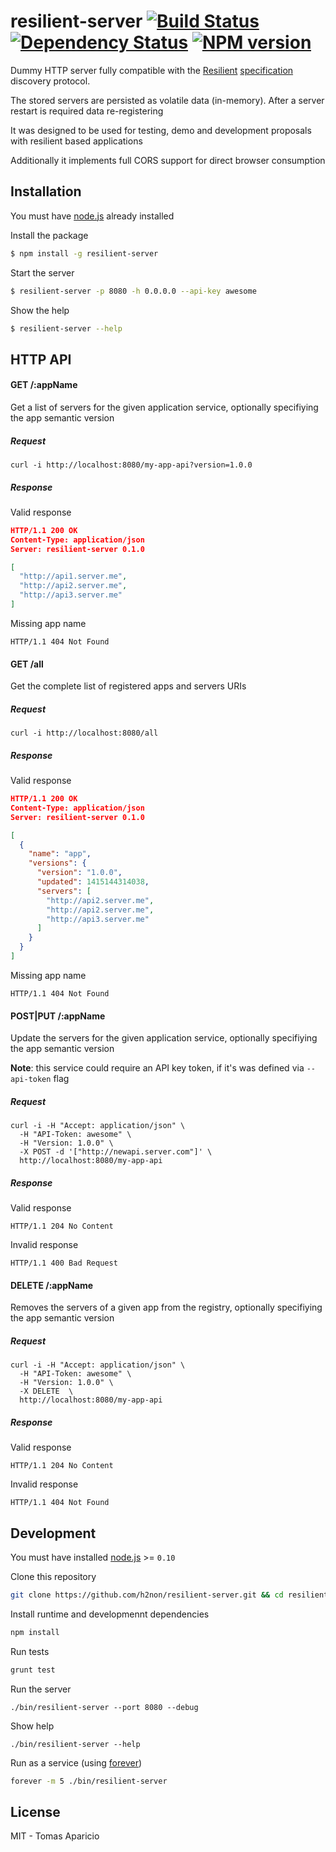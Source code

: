 # resilient-server [![Build Status](https://api.travis-ci.org/h2non/resilient-server.svg?branch=master)][travis] [![Dependency Status](https://gemnasium.com/h2non/resilient-server.svg)][gemnasium] [![NPM version](https://badge.fury.io/js/resilient-server.svg)][npm]

Dummy HTTP server fully compatible with the [Resilient](http://resilient-http.github.io) [specification](https://github.com/resilient-http/spec) discovery protocol.

The stored servers are persisted as volatile data (in-memory). After a server restart is required data re-registering

It was designed to be used for testing, demo and development proposals with resilient based applications

Additionally it implements full CORS support for direct browser consumption

## Installation

You must have [node.js](http://nodejs.org) already installed

Install the package
```bash
$ npm install -g resilient-server
```

Start the server
```bash
$ resilient-server -p 8080 -h 0.0.0.0 --api-key awesome
```

Show the help
```bash
$ resilient-server --help
```

## HTTP API

#### GET /:appName

Get a list of servers for the given application service, optionally specifiying the app semantic version

##### Request

```
curl -i http://localhost:8080/my-app-api?version=1.0.0
```

##### Response

Valid response
```json
HTTP/1.1 200 OK
Content-Type: application/json
Server: resilient-server 0.1.0

[
  "http://api1.server.me",
  "http://api2.server.me",
  "http://api3.server.me"
]
```

Missing app name
```
HTTP/1.1 404 Not Found
```

#### GET /all

Get the complete list of registered apps and servers URIs

##### Request

```
curl -i http://localhost:8080/all
```

##### Response

Valid response
```json
HTTP/1.1 200 OK
Content-Type: application/json
Server: resilient-server 0.1.0

[
  {
    "name": "app",
    "versions": {
      "version": "1.0.0",
      "updated": 1415144314038,
      "servers": [
        "http://api2.server.me",
        "http://api2.server.me",
        "http://api3.server.me"
      ]
    }
  }
]
```

Missing app name
```
HTTP/1.1 404 Not Found
```

#### POST|PUT /:appName

Update the servers for the given application service, optionally specifiying the app semantic version

**Note**: this service could require an API key token, if it's was defined via `--api-token` flag

##### Request

```
curl -i -H "Accept: application/json" \
  -H "API-Token: awesome" \
  -H "Version: 1.0.0" \
  -X POST -d '["http://newapi.server.com"]' \
  http://localhost:8080/my-app-api
```

##### Response

Valid response
```
HTTP/1.1 204 No Content
```

Invalid response
```
HTTP/1.1 400 Bad Request
```

#### DELETE /:appName

Removes the servers of a given app from the registry, optionally specifiying the app semantic version

##### Request

```
curl -i -H "Accept: application/json" \
  -H "API-Token: awesome" \
  -H "Version: 1.0.0" \
  -X DELETE  \
  http://localhost:8080/my-app-api
```

##### Response

Valid response
```
HTTP/1.1 204 No Content
```

Invalid response
```
HTTP/1.1 404 Not Found
```

## Development

You must have installed [node.js](http://nodejs.org) >= `0.10`

Clone this repository

```bash
git clone https://github.com/h2non/resilient-server.git && cd resilient-server
```

Install runtime and developmennt dependencies

```bash
npm install
```

Run tests

```bash
grunt test
```

Run the server

```
./bin/resilient-server --port 8080 --debug
```

Show help

```
./bin/resilient-server --help
```

Run as a service (using [forever](https://github.com/nodejitsu/forever))

```bash
forever -m 5 ./bin/resilient-server
```

## License

MIT - Tomas Aparicio

[travis]: http://travis-ci.org/h2non/resilient-server
[gemnasium]: https://gemnasium.com/h2non/resilient-server
[npm]: http://npmjs.org/package/resilient-server
